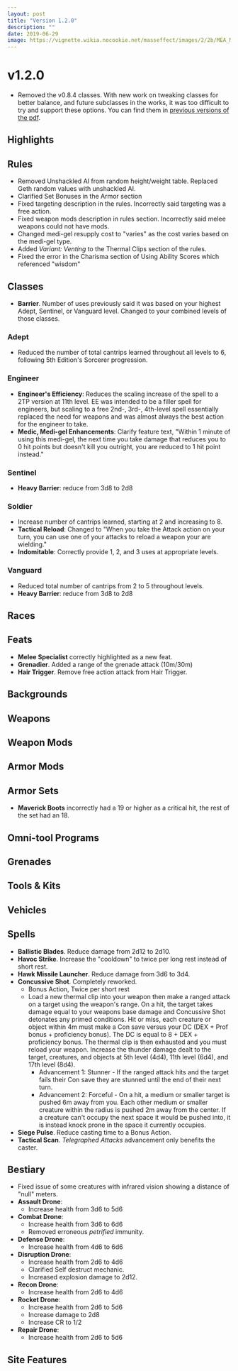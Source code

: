 ```yaml
---
layout: post
title: "Version 1.2.0"
description: ""
date: 2019-06-29
image: https://vignette.wikia.nocookie.net/masseffect/images/2/2b/MEA_Melee_Weapons.png/revision/latest?cb=20180324021732&format=original
---
```


# v1.2.0

- Removed the v0.8.4 classes. With new work on tweaking classes for better balance, and future subclasses in the works, it
was too difficult to try and support these options. You can find them in [previous versions of the pdf](https://drive.google.com/drive/u/0/folders/1eDfgpG3JplKUjrIdySJKmyC4qxTi2MUT).

## Highlights

## Rules
- Removed Unshackled AI from random height/weight table. Replaced Geth random values with unshackled AI.
- Clarified Set Bonuses in the Armor section
- Fixed targeting description in the rules. Incorrectly said targeting was a free action.
- Fixed weapon mods description in rules section. Incorrectly said melee weapons could not have mods.
- Changed medi-gel resupply cost to "varies" as the cost varies based on the medi-gel type.
- Added _Variant: Venting_ to the Thermal Clips section of the rules.
- Fixed the error in the Charisma section of Using Ability Scores which referenced "wisdom" 

## Classes

- __Barrier__. Number of uses previously said it was based on your highest Adept, Sentinel, or Vanguard level. Changed 
to your combined levels of those classes.

### Adept
- Reduced the number of total cantrips learned throughout all levels to 6, following 5th Edition's Sorcerer progression.

### Engineer
- __Engineer's Efficiency__: Reduces the scaling increase of the spell to a 2TP version at 11th level. EE was intended 
to be a filler spell for engineers, but scaling to a free 2nd-, 3rd-, 4th-level spell essentially replaced the need for 
weapons and was almost always the best action for the engineer to take.
- __Medic, Medi-gel Enhancements__: Clarify feature text, "Within 1 minute of using this medi-gel, the next time you 
take damage that reduces you to 0 hit points but doesn't kill you outright, you are reduced to 1 hit point instead."

### Sentinel
- __Heavy Barrier__: reduce from 3d8 to 2d8

### Soldier
- Increase number of cantrips learned, starting at 2 and increasing to 8.
- __Tactical Reload__: Changed to "When you take the Attack action on your turn, you can use one of your attacks to 
reload a weapon your are wielding."
- __Indomitable__: Correctly provide 1, 2, and 3 uses at appropriate levels.

### Vanguard
- Reduced total number of cantrips from 2 to 5 throughout levels.
- __Heavy Barrier__: reduce from 3d8 to 2d8

## Races

## Feats
- __Melee Specialist__ correctly highlighted as a new feat.
- __Grenadier__. Added a range of the grenade attack (10m/30m)
- __Hair Trigger__. Remove free action attack from Hair Trigger.

## Backgrounds

## Weapons

## Weapon Mods

## Armor Mods

## Armor Sets
- __Maverick Boots__ incorrectly had a 19 or higher as a critical hit, the rest of the set had an 18.

## Omni-tool Programs

## Grenades

## Tools & Kits

## Vehicles

## Spells
- __Ballistic Blades__. Reduce damage from 2d12 to 2d10.
- __Havoc Strike__. Increase the "cooldown" to twice per long rest instead of short rest.
- __Hawk Missile Launcher__. Reduce damage from 3d6 to 3d4.
- __Concussive Shot__. Completely reworked.
  - Bonus Action, Twice per short rest
  - Load a new thermal clip into your weapon then make a ranged attack on a target using the weapon's range. 
    On a hit, the target takes damage equal to your weapons base damage and Concussive Shot detonates any primed conditions.
    Hit or miss, each creature or object within 4m must make a Con save versus your DC (DEX + Prof bonus + proficiency bonus). 
    The DC is equal to 8 + DEX + proficiency bonus.  The thermal clip is then exhausted and you must reload your weapon.
    Increase the thunder damage dealt to the target, creatures, and objects at 5th level (4d4), 11th level (6d4), and 
    17th level (8d4).
      - Advancement 1: Stunner - If the ranged attack hits and the target fails their Con save they are 
      stunned until the end of their next turn.
      - Advancement 2: Forceful - On a hit, a medium or smaller target is pushed 6m away from you. Each other medium or 
      smaller creature within the radius is pushed 2m away from the center. If a creature can't occupy the next space it 
      would be pushed into, it is instead knock prone in the space it currently occupies.
- __Siege Pulse__. Reduce casting time to a Bonus Action.
- __Tactical Scan__. _Telegraphed Attacks_ advancement only benefits the caster.

## Bestiary
- Fixed issue of some creatures with infrared vision showing a distance of "null" meters.
- __Assault Drone__:
  - Increase health from 3d6 to 5d6
- __Combat Drone__: 
  - Increase health from 3d6 to 6d6
  - Removed erroneous _petrified_ immunity.
- __Defense Drone__:
  - Increase health from 4d6 to 6d6
- __Disruption Drone__: 
  - Increase health from 2d6 to 4d6
  - Clarified Self destruct mechanic.
  - Increased explosion damage to 2d12.
- __Recon Drone__:
  - Increase health from 2d6 to 4d6
- __Rocket Drone__:
  - Increase health from 2d6 to 5d6
  - Increase damage to 2d8
  - Increase CR to 1/2
- __Repair Drone__:
  - Increase health from 2d6 to 5d6

## Site Features

<br>
